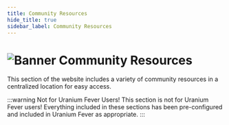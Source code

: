 ```yaml
---
title: Community Resources
hide_title: true
sidebar_label: Community Resources
---
```


# ![Banner Community Resources](https://github.com/user-attachments/assets/37532e10-ab4e-4d54-894c-0665322669d5)

This section of the website includes a variety of community resources in a centralized location for easy access.

:::warning Not for Uranium Fever Users!
This section is not for Uranium Fever users! Everything included in these sections has been pre-configured and included in Uranium Fever as appropriate.
:::
